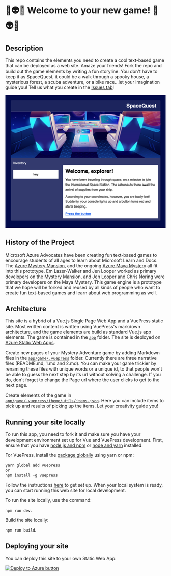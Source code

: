 # 🚀👽✨ Welcome to your new game! 🚀👽✨

## Description

This repo contains the elements you need to create a cool text-based game that can be deployed as a web site. Amaze your friends! Fork the repo and build out the game elements by writing a fun storyline. You don't have to keep it as SpaceQuest, it could be a walk through a spooky house, a mysterious forest, a scuba adventure, or a bike race...let your imagination guide you! Tell us what you create in the [Issues tab](https://github.com/jlooper/static-game-engine/issues/new/choose)!

![Space Quest](screenshot.png)

## History of the Project

Microsoft Azure Advocates have been creating fun text-based games to encourage students of all ages to learn about Microsoft Learn and Docs. The [Azure Mystery Mansion](https://aka.ms/mysterymansion), and the ongoing [Azure Maya Mystery](https://aka.ms/AzureMayaMystery) all fit into this prototype. Em Lazer-Walker and Jen Looper worked as primary developers on the Mystery Mansion, and Jen Looper and Chris Noring were primary developers on the Maya Mystery. This game engine is a prototype that we hope will be forked and reused by all kinds of people who want to create fun text-based games and learn about web programming as well.

## Architecture

This site is a hybrid of a Vue.js Single Page Web App and a VuePress static site. Most written content is written using VuePress's markdown architecture, and the game elements are build as standard Vue.js app elements. The game is contained in the [`app`](./app) folder. The site is deployed on [Azure Static Web Apps](https://azure.microsoft.com/services/app-service/static/?WT.mc_id=gameengine-github-jelooper#overview).

Create new pages of your Mystery Adventure game by adding Markdown files in the [`app/game/.vuepress`](./app/game/.vuepress) folder. Currently there are three narrative files (README.md, 1.md and 2.md). You can make your game trickier by renaming these files with unique words or a unique id, to that people won't be able to guess the next step by its url without solving a challenge. If you do, don't forget to change the Page url where the user clicks to get to the next page.

Create elements of the game in [`app/game/.vuepress/theme/utils/items.json`](./app/game/.vuepress/theme/utils/items.json). Here you can include items to pick up and results of picking up the items. Let your creativity guide you!

## Running your site locally

To run this app, you need to fork it and make sure you have your development environment set up for Vue and VuePress development. First, ensure that you have [node.js and npm](https://docs.npmjs.com/downloading-and-installing-node-js-and-npm) or [node and yarn](https://classic.yarnpkg.com/en/docs/install/#mac-stable) installed.

For VuePress, install the [package globally](https://vuepress.vuejs.org) using yarn or npm:

```
yarn global add vuepress
or
npm install -g vuepress
```

Follow the instructions [here](https://vuepress.vuejs.org/guide/getting-started.html) to get set up. When your local system is ready, you can start running this web site for local development.

To run the site locally, use the command:

`npm run dev`.

Build the site locally:

`npm run build`.

## Deploying your site

You can deploy this site to your own Static Web App:

[![Deploy to Azure button](https://aka.ms/deploytoazurebutton)](https://portal.azure.com/?feature.customportal=false&WT.mc_id=dev-adventure-github#create/Microsoft.StaticApp)

<!-- https://www.pinterest.fr/pin/484207397441751870/ -->
<!-- https://github.com/jlooper/azure-space-mystery/blob/main/app/game/.vuepress/theme/utils/items.json -->